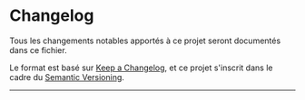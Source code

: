 # Changelog

Tous les changements notables apportés à ce projet seront documentés dans ce fichier.

Le format est basé sur [Keep a Changelog](https://keepachangelog.com/fr/1.0.0/), et ce projet s'inscrit dans le cadre du [Semantic Versioning](https://semver.org/spec/v2.0.0.html).

---
